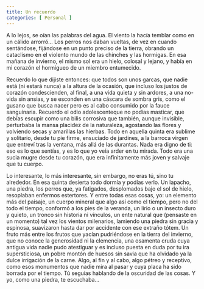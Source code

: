 ```yaml
---
title: Un recuerdo
categories: [ Personal ]
---
```


A lo lejos, se oían las palabras del agua. El viento la hacía temblar como en
un cálido arrorró… Los perros nos daban vueltas, de vez en cuando sentándose,
fijándose en un punto preciso de la tierra, obrando un cataclismo en el
violento mundo de las chinches y las hormigas. En esa mañana de invierno, el
mismo sol era un hielo, colosal y lejano, y había en mi corazón el hormigueo de
un miembro entumecido.

Recuerdo lo que dijiste entonces: que todos son unos garcas, que nadie está (ni
estará nunca) a la altura de la ocasión, que incluso los justos de corazón
condescienden, al final, a una vida quieta y sin ardores, a una no-vida sin
ansias, y se esconden en una cáscara de sombra gris, como el gusano que busca
nacer pero es al cabo consumido por la fauce sanguinaria. Recuerdo el odio
adolescenteque no podías masticar, que debías escupir como una bilis corrosiva
que también, aunque invisible, perturbaba la mansa placidez de la naturaleza,
agostando las flores y volviendo secas y amarillas las hierbas. Todo en aquella
quinta era sublime y solitario, desde tu pie firme, ensuciado de jardines, a la
barroca virgen que entreví tras la ventana, más allá de las durantas. Nada era
digno de ti: eso es lo que sentías, y es lo que yo veía arder en tu mirada.
Todo era una sucia mugre desde tu corazón, que era infinitamente más joven
y salvaje que tu cuerpo.

Lo interesante, lo más interesante, sin embargo, no eras tú, sino tu alrededor.
En esa quinta desierta todo dormía y podías verlo. Un lapacho, una piedra, los
perros que, ya fatigados, desplomados bajo el sol de hielo, resoplaban enfermos
estertores. Y entre todas esas cosas, yo: un elemento más del paisaje, un
cuerpo mineral que algo así como el tiempo, pero no del todo el tiempo,
conformó a los pies de la veranda, un lirio o un insecto duro y quieto, un
tronco sin historia ni vínculos, un ente natural que (pensaste en un momento)
tal vez los vientos milenarios, lamiendo una piedra sin gracia y espinosa,
suavizaron hasta dar por accidente con ese extraño tótem. Un fruto más entre
los frutos que yacían pudriéndose en la tierra del invierno, que no conoce la
generosidad ni la clemencia, una osamenta cruda cuya antigua vida nadie pudo
atestiguar y es incluso puesta en duda por tu ira supersticiosa, un pobre
montón de huesos sin savia que ha olvidado ya la dulce irrigación de la carne.
Algo, al fin y al cabo, algo pétreo y receptivo, como esos monumentos que nadie
mira al pasar y cuya placa ha sido borrada por el tiempo. Tú seguías hablando
de la oscuridad de las cosas. Y yo, como una piedra, te escuchaba...
